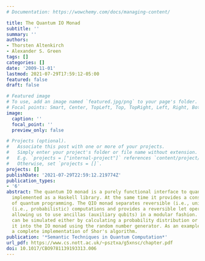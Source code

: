 ```yaml
---
# Documentation: https://wowchemy.com/docs/managing-content/

title: The Quantum IO Monad
subtitle: ''
summary: ''
authors:
- Thorsten Altenkirch
- Alexander S. Green
tags: []
categories: []
date: '2009-11-01'
lastmod: 2021-07-29T17:59:12-05:00
featured: false
draft: false

# Featured image
# To use, add an image named `featured.jpg/png` to your page's folder.
# Focal points: Smart, Center, TopLeft, Top, TopRight, Left, Right, BottomLeft, Bottom, BottomRight.
image:
  caption: ''
  focal_point: ''
  preview_only: false

# Projects (optional).
#   Associate this post with one or more of your projects.
#   Simply enter your project's folder or file name without extension.
#   E.g. `projects = ["internal-project"]` references `content/project/deep-learning/index.md`.
#   Otherwise, set `projects = []`.
projects: []
publishDate: '2021-07-29T22:59:12.219774Z'
publication_types:
- '6'
abstract: The quantum IO monad is a purely functional interface to quantum programming
  implemented as a Haskell library. At the same time it provides a constructive semantics
  of quantum programming. The QIO monad separates reversible (i.e., unitary) and irreversible
  (i.e., probabilistic) computations and provides a reversible let operation (ulet),
  allowing us to use ancillas (auxiliary qubits) in a modular fashion. QIO programs
  can be simulated either by calculating a probability distribution or by embedding
  it into the IO monad using the random number generator. As an example we present
  a complete implementation of Shor's algorithm.
publication: '*Semantic Techniques in Quantum Computation*'
url_pdf: https://www.cs.nott.ac.uk/~psztxa/g5xnsc/chapter.pdf
doi: 10.1017/CBO9781139193313.006
---
```

